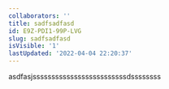 ```yaml
---
collaborators: ''
title: sadfsadfasd
id: E9Z-PDI1-99P-LVG
slug: sadfsadfasd
isVisible: '1'
lastUpdated: '2022-04-04 22:20:37'
---
```

asdfasjsssssssssssssssssssssssssdssssssss